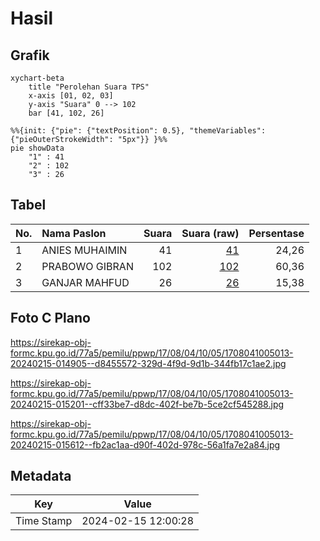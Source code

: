 # Hasil

## Grafik

```mermaid
xychart-beta
    title "Perolehan Suara TPS"
    x-axis [01, 02, 03]
    y-axis "Suara" 0 --> 102
    bar [41, 102, 26]
```

```mermaid
%%{init: {"pie": {"textPosition": 0.5}, "themeVariables": {"pieOuterStrokeWidth": "5px"}} }%%
pie showData
    "1" : 41
    "2" : 102
    "3" : 26
```

## Tabel

| No. | Nama Paslon    | Suara | Suara (raw) | Persentase |
|:--- |:-------------- | -----:| -----------:| ----------:|
| 1   | ANIES MUHAIMIN | 41    | [41][p-1]   | 24,26      |
| 2   | PRABOWO GIBRAN | 102   | [102][p-2]  | 60,36      |
| 3   | GANJAR MAHFUD  | 26    | [26][p-3]   | 15,38      |


[p-1]: https://github.com/gigit-pemilu/pemilu-2024-17-bengkulu/blob/main/pilpres/hitung-suara/sub/17-bengkulu/sub/08-kepahiang/sub/04-kepahiang/sub/1005-pasar-ujung/sub/013-tps/sub/paslon-1.txt
[p-2]: https://github.com/gigit-pemilu/pemilu-2024-17-bengkulu/blob/main/pilpres/hitung-suara/sub/17-bengkulu/sub/08-kepahiang/sub/04-kepahiang/sub/1005-pasar-ujung/sub/013-tps/sub/paslon-2.txt
[p-3]: https://github.com/gigit-pemilu/pemilu-2024-17-bengkulu/blob/main/pilpres/hitung-suara/sub/17-bengkulu/sub/08-kepahiang/sub/04-kepahiang/sub/1005-pasar-ujung/sub/013-tps/sub/paslon-3.txt

## Foto C Plano

https://sirekap-obj-formc.kpu.go.id/77a5/pemilu/ppwp/17/08/04/10/05/1708041005013-20240215-014905--d8455572-329d-4f9d-9d1b-344fb17c1ae2.jpg

https://sirekap-obj-formc.kpu.go.id/77a5/pemilu/ppwp/17/08/04/10/05/1708041005013-20240215-015201--cff33be7-d8dc-402f-be7b-5ce2cf545288.jpg

https://sirekap-obj-formc.kpu.go.id/77a5/pemilu/ppwp/17/08/04/10/05/1708041005013-20240215-015612--fb2ac1aa-d90f-402d-978c-56a1fa7e2a84.jpg


## Metadata

| Key        | Value               |
| ---------- | ------------------- |
| Time Stamp | 2024-02-15 12:00:28 |



